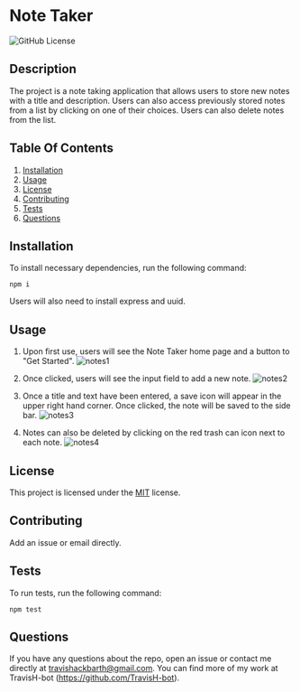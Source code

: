 # Note Taker

![GitHub License](https://img.shields.io/badge/license-MIT-green.svg)

## Description

The project is a note taking application that allows users to store new notes with a title and description. Users can also access previously stored notes from a list by clicking on one of their choices. Users can also delete notes from the list.

## Table Of Contents

1. [Installation](#installation)
2. [Usage](#usage)
3. [License](#license)
4. [Contributing](#contributing)
5. [Tests](#tests)
6. [Questions](#questions)

## Installation

To install necessary dependencies, run the following command:

```
npm i
```

Users will also need to install express and uuid.

## Usage

1. Upon first use, users will see the Note Taker home page and a button to "Get Started".
![notes1](https://user-images.githubusercontent.com/79767820/224523035-1aca3805-c324-4081-81d5-3bfdde65dbde.png)

2. Once clicked, users will see the input field to add a new note. 
![notes2](https://user-images.githubusercontent.com/79767820/224523038-ad0b2ad7-71b7-4e8e-bd9a-dfec785c1d4d.png)

3. Once a title and text have been entered, a save icon will appear in the upper right hand corner. Once clicked, the note will be saved to the side bar.
![notes3](https://user-images.githubusercontent.com/79767820/224523039-559942d7-96e0-4d08-9a72-3e2efb830669.png)

4. Notes can also be deleted by clicking on the red trash can icon next to each note. 
![notes4](https://user-images.githubusercontent.com/79767820/224523143-d7d2930d-e145-4d2d-9ea4-76b92dc7cede.png)


## License

This project is licensed under the [MIT](https://choosealicense.com/licenses/mit/) license.

## Contributing

Add an issue or email directly.

## Tests

To run tests, run the following command:

```
npm test
```

## Questions

If you have any questions about the repo, open an issue or contact me directly at travishackbarth@gmail.com. You can find more of my work at TravisH-bot (https://github.com/TravisH-bot).
